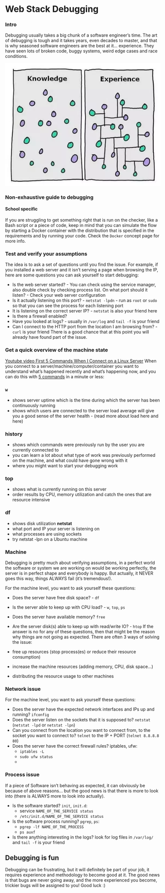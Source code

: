 # Web Stack Debugging

### **Intro**  
Debugging usually takes a big chunk of a software engineer’s time. The art of debugging is tough and it takes years, even decades to master, and that is why seasoned software engineers are the best at it… experience. They have seen lots of broken code, buggy systems, weird edge cases and race conditions.

![images](https://github.com/OBigVee/alx-system_engineering-devops/blob/main/0x0F-load_balancer/images/KE.png)

### Non-exhaustive guide to debugging  

#### School specific  
If you are struggling to get something right that is run on the checker, like a Bash script or a piece of code, keep in mind that you can simulate the flow by starting a Docker container with the distribution that is specified in the requirements and by running your code. Check the `Docker` concept page for more info.  


### Test and verify your assumptions
The idea is to ask a set of questions until you find the issue. For example, if you installed a web server and it isn’t serving a page when browsing the IP, here are some questions you can ask yourself to start debugging:

* Is the web server started? - You can check using the service manager, also double check by checking process list.
On what port should it listen? - Check your web server configuration
* Is it actually listening on this port? - `netstat -lpdn` - run as `root` or `sudo` so that you can see the process for each listening port
* It is listening on the correct server IP? - `netstat` is also your friend here
* Is there a firewall enabled?
* Have you looked at logs? - usually in `/var/log` and `tail -f` is your friend
* Can I connect to the HTTP port from the location I am browsing from? - `curl` is your friend
There is a good chance that at this point you will already have found part of the issue.

### Get a quick overview of the machine state  
[Youtube video First 5 Commands When I Connect on a Linux Server](https://www.youtube.com/watch?v=1_gqlbADaAw&feature=youtu.be)
When you connect to a server/machine/computer/container you want to understand what’s happened recently and what’s happening now, and you can do this with [5 commands](https://www.linux.com/training-tutorials/first-5-commands-when-i-connect-linux-server/) in a minute or less:

### `w`
* shows server uptime which is the time during which the server has been continuously running
* shows which users are connected to the server
load average will give you a good sense of the server health - (read more about load here and here)

### **history**
* shows which commands were previously run by the user you are currently connected to
* you can learn a lot about what type of work was previously performed on the machine, and what could have gone wrong with it
* where you might want to start your debugging work
### **top**
* shows what is currently running on this server
* order results by CPU, memory utilization and catch the ones that are resource intensive
### **df**
* shows disk utilization
**netstat**
* what port and IP your server is listening on
* what processes are using sockets
* try netstat -lpn on a Ubuntu machine  

### **Machine**

Debugging is pretty much about verifying assumptions, in a perfect world the software or system we are working on would be working perfectly, the server is in perfect shape and everybody is happy. But actually, it NEVER goes this way, things ALWAYS fail (it’s tremendous!).

For the machine level, you want to ask yourself these questions:

* Does the server have free disk space? - `df`
* Is the server able to keep up with CPU load? - `w`, `top`, `ps`
* Does the server have available memory? `free`
* Are the server disk(s) able to keep up with read/write IO? - `htop`
If the answer is no for any of these questions, then that might be the reason why things are not going as expected. There are often 3 ways of solving the issue:

* free up resources (stop process(es) or reduce their resource consumption)
* increase the machine resources (adding memory, CPU, disk space…)
* distributing the resource usage to other machines  

### **Network issue**
For the machine level, you want to ask yourself these questions:

* Does the server have the expected network interfaces and IPs up and running? `ifconfig`
* Does the server listen on the sockets that it is supposed to? `netstat` (`netstat -lpd` or `netstat -lpn`)
* Can you connect from the location you want to connect from, to the socket you want to connect to? `telnet` to the IP + PORT (`telnet 8.8.8.8 80`)
* Does the server have the correct firewall rules? iptables, ufw:
    * `iptables -L`
    * `sudo ufw status`  
    * 
### **Process issue**
If a piece of Software isn’t behaving as expected, it can obviously be because of above reasons… but the good news is that there is more to look into (there is ALWAYS more to look into actually).

* Is the software started? `init`, `init.d`:
    * service `NAME_OF_THE_SERVICE status`
    * `/etc/init.d/NAME_OF_THE_SERVICE status`
* Is the software process running? `pgrep`, `ps`:
    * `pgrep -lf NAME_OF_THE_PROCESS`
    * `ps auxf`
* Is there anything interesting in the logs? look for log files in `/var/log/` and `tail -f` is your friend

## Debugging is fun  
Debugging can be frustrating, but it will definitely be part of your job, it requires experience and methodology to become good at it. The good news is that bugs are never going away, and the more experienced you become, trickier bugs will be assigned to you! Good luck :)


